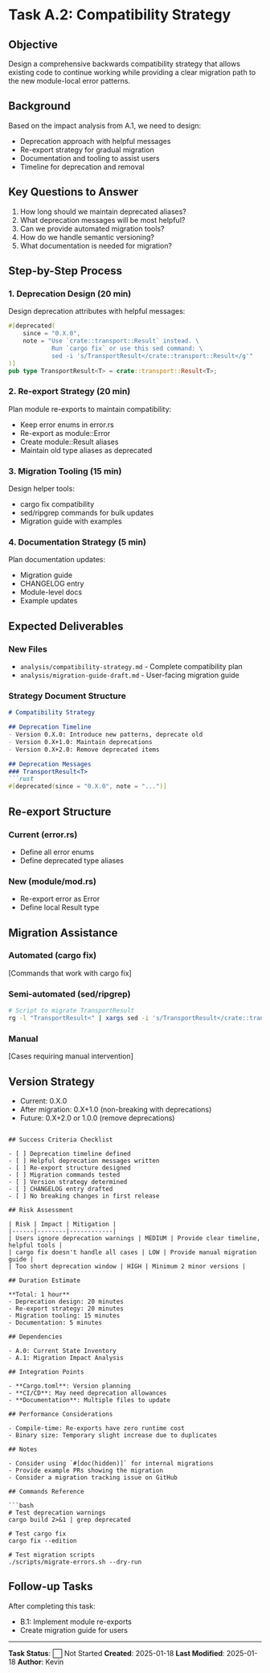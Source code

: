 # Task A.2: Compatibility Strategy

## Objective

Design a comprehensive backwards compatibility strategy that allows existing code to continue working while providing a clear migration path to the new module-local error patterns.

## Background

Based on the impact analysis from A.1, we need to design:
- Deprecation approach with helpful messages
- Re-export strategy for gradual migration
- Documentation and tooling to assist users
- Timeline for deprecation and removal

## Key Questions to Answer

1. How long should we maintain deprecated aliases?
2. What deprecation messages will be most helpful?
3. Can we provide automated migration tools?
4. How do we handle semantic versioning?
5. What documentation is needed for migration?

## Step-by-Step Process

### 1. Deprecation Design (20 min)

Design deprecation attributes with helpful messages:

```rust
#[deprecated(
    since = "0.X.0",
    note = "Use `crate::transport::Result` instead. \
            Run `cargo fix` or use this sed command: \
            sed -i 's/TransportResult</crate::transport::Result</g'"
)]
pub type TransportResult<T> = crate::transport::Result<T>;
```

### 2. Re-export Strategy (20 min)

Plan module re-exports to maintain compatibility:
- Keep error enums in error.rs
- Re-export as module::Error
- Create module::Result aliases
- Maintain old type aliases as deprecated

### 3. Migration Tooling (15 min)

Design helper tools:
- cargo fix compatibility
- sed/ripgrep commands for bulk updates
- Migration guide with examples

### 4. Documentation Strategy (5 min)

Plan documentation updates:
- Migration guide
- CHANGELOG entry
- Module-level docs
- Example updates

## Expected Deliverables

### New Files
- `analysis/compatibility-strategy.md` - Complete compatibility plan
- `analysis/migration-guide-draft.md` - User-facing migration guide

### Strategy Document Structure

```markdown
# Compatibility Strategy

## Deprecation Timeline
- Version 0.X.0: Introduce new patterns, deprecate old
- Version 0.X+1.0: Maintain deprecations
- Version 0.X+2.0: Remove deprecated items

## Deprecation Messages
### TransportResult<T>
```rust
#[deprecated(since = "0.X.0", note = "...")]
```

## Re-export Structure
### Current (error.rs)
- Define all error enums
- Define deprecated type aliases

### New (module/mod.rs)
- Re-export error as Error
- Define local Result type

## Migration Assistance
### Automated (cargo fix)
[Commands that work with cargo fix]

### Semi-automated (sed/ripgrep)
```bash
# Script to migrate TransportResult
rg -l "TransportResult<" | xargs sed -i 's/TransportResult</crate::transport::Result</g'
```

### Manual
[Cases requiring manual intervention]

## Version Strategy
- Current: 0.X.0
- After migration: 0.X+1.0 (non-breaking with deprecations)
- Future: 0.X+2.0 or 1.0.0 (remove deprecations)
```

## Success Criteria Checklist

- [ ] Deprecation timeline defined
- [ ] Helpful deprecation messages written
- [ ] Re-export structure designed
- [ ] Migration commands tested
- [ ] Version strategy determined
- [ ] CHANGELOG entry drafted
- [ ] No breaking changes in first release

## Risk Assessment

| Risk | Impact | Mitigation |
|------|--------|------------|
| Users ignore deprecation warnings | MEDIUM | Provide clear timeline, helpful tools |
| cargo fix doesn't handle all cases | LOW | Provide manual migration guide |
| Too short deprecation window | HIGH | Minimum 2 minor versions |

## Duration Estimate

**Total: 1 hour**
- Deprecation design: 20 minutes
- Re-export strategy: 20 minutes
- Migration tooling: 15 minutes
- Documentation: 5 minutes

## Dependencies

- A.0: Current State Inventory
- A.1: Migration Impact Analysis

## Integration Points

- **Cargo.toml**: Version planning
- **CI/CD**: May need deprecation allowances
- **Documentation**: Multiple files to update

## Performance Considerations

- Compile-time: Re-exports have zero runtime cost
- Binary size: Temporary slight increase due to duplicates

## Notes

- Consider using `#[doc(hidden)]` for internal migrations
- Provide example PRs showing the migration
- Consider a migration tracking issue on GitHub

## Commands Reference

```bash
# Test deprecation warnings
cargo build 2>&1 | grep deprecated

# Test cargo fix
cargo fix --edition

# Test migration scripts
./scripts/migrate-errors.sh --dry-run
```

## Follow-up Tasks

After completing this task:
- B.1: Implement module re-exports
- Create migration guide for users

---

**Task Status**: ⬜ Not Started
**Created**: 2025-01-18
**Last Modified**: 2025-01-18
**Author**: Kevin